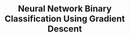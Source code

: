 ---
layout: page
title: Neural Network Binary Classification Using Gradient Descent
description: A breakdown of the mathematics for building a neural network for binary classification.  
img: assets/img/neuralnet.JPG
redirect: ../assets/pdf/proj1.pdf
importance: 4
category: project
---